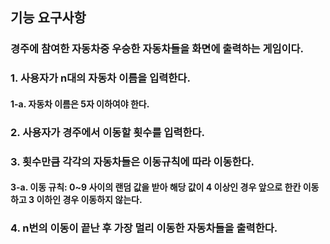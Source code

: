 ## 기능 요구사항
### 경주에 참여한 자동차중 우승한 자동차들을 화면에 출력하는 게임이다.

### 1. 사용자가 n대의 자동차 이름을 입력한다.
#### 1-a. 자동차 이름은 5자 이하여야 한다.
### 2. 사용자가 경주에서 이동할 횟수를 입력한다.
### 3. 횟수만큼 각각의 자동차들은 이동규칙에 따라 이동한다.
#### 3-a. 이동 규칙: 0~9 사이의 랜덤 값을 받아 해당 값이 4 이상인 경우 앞으로 한칸 이동하고 3 이하인 경우 이동하지 않는다.
### 4. n번의 이동이 끝난 후 가장 멀리 이동한 자동차들을 출력한다.


[//]: # (알아야 할것:)

[//]: # (1. 배열과 list의 차이점)

[//]: # (2. final의 역할은 무엇일까? final을 언제 사용할까?)

[//]: # (3. 생성자에서 선언과 field에서 직접 선언의 차이)